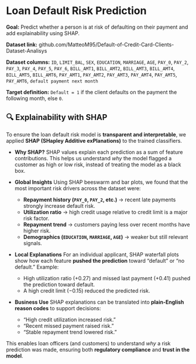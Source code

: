 # Loan Default Risk Prediction

**Goal:** Predict whether a person is at risk of defaulting on their payment and add explainability using SHAP.

**Dataset link:** github.com/MatteoM95/Default-of-Credit-Card-Clients-Dataset-Analisys

**Dataset columns:** `ID`, `LIMIT_BAL`, `SEX`, `EDUCATION`, `MARRIAGE`, `AGE`, `PAY_0`, `PAY_2`, `PAY_3`, `PAY_4`, `PAY_5`, `PAY_6`, `BILL_AMT1`, `BILL_AMT2`, `BILL_AMT3`, `BILL_AMT4`, `BILL_AMT5`, `BILL_AMT6`, `PAY_AMT1`, `PAY_AMT2`, `PAY_AMT3`, `PAY_AMT4`, `PAY_AMT5`, `PAY_AMT6`, `default payment next month`

**Target definition:** `Default = 1` if the client defaults on the payment the following month, else `0`.


## 🔍 Explainability with SHAP

To ensure the loan default risk model is **transparent and interpretable**, we applied **SHAP (SHapley Additive exPlanations)** to the trained classifiers.

* **Why SHAP?**
  SHAP values explain each prediction as a sum of feature contributions. This helps us understand *why* the model flagged a customer as high or low risk, instead of treating the model as a black box.

* **Global Insights**
  Using SHAP beeswarm and bar plots, we found that the most important risk drivers across the dataset were:

  * **Repayment history (`PAY_0`, `PAY_2`, etc.)** → recent late payments strongly increase default risk.
  * **Utilization ratio** → high credit usage relative to credit limit is a major risk factor.
  * **Repayment trend** → customers paying less over recent months have higher risk.
  * **Demographics (`EDUCATION`, `MARRIAGE`, `AGE`)** → weaker but still relevant signals.

* **Local Explanations**
  For an individual applicant, SHAP waterfall plots show how each feature **pushed the prediction** toward “default” or “no default.”
  Example:

  * High utilization ratio (+0.27) and missed last payment (+0.41) pushed the prediction toward default.
  * A high credit limit (−0.15) reduced the predicted risk.

* **Business Use**
  SHAP explanations can be translated into **plain-English reason codes** to support decisions:

  * “High credit utilization increased risk.”
  * “Recent missed payment raised risk.”
  * “Stable repayment trend lowered risk.”

This enables loan officers (and customers) to understand *why* a risk prediction was made, ensuring both **regulatory compliance** and **trust in the model**.

